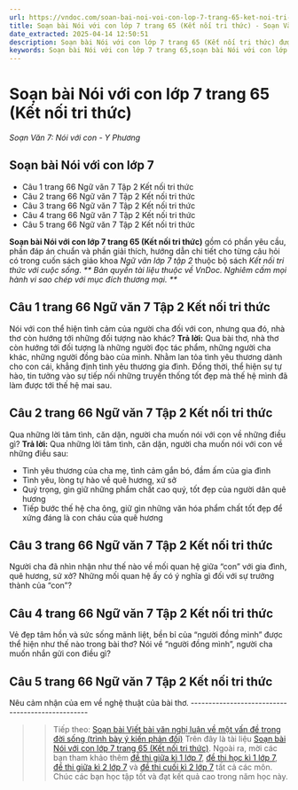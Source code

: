 ```yaml
---
url: https://vndoc.com/soan-bai-noi-voi-con-lop-7-trang-65-ket-noi-tri-thuc-287509
title: Soạn bài Nói với con lớp 7 trang 65 (Kết nối tri thức) - Soạn Văn 7: Nói với con - Y Phương - VnDoc.com
date_extracted: 2025-04-14 12:50:51
description: Soạn bài Nói với con lớp 7 trang 65 (Kết nối tri thức) được biên soạn nhằm giúp các em HS đạt kết quả tốt trong quá trình làm bài tập và học tập môn Ngữ văn lớp 7 sách Kết nối tri thức.
keywords: Soạn bài Nói với con lớp 7 trang 65,soạn bài Nói với con lớp 7,soạn Nói với con lớp 7,soạn văn 7 Nói với con,soạn ngữ văn 7 Nói với con,soạn văn 7 bài Nói với con,soạn bài Nói với con trang 65,Nói với con,Nói với con y phương,Nói với con lớp 7
---
```


# Soạn bài Nói với con lớp 7 trang 65 \(Kết nối tri thức\)
_Soạn Văn 7: Nói với con - Y Phương_
## Soạn bài Nói với con lớp 7
  * Câu 1 trang 66 Ngữ văn 7 Tập 2 Kết nối tri thức
  * Câu 2 trang 66 Ngữ văn 7 Tập 2 Kết nối tri thức
  * Câu 3 trang 66 Ngữ văn 7 Tập 2 Kết nối tri thức
  * Câu 4 trang 66 Ngữ văn 7 Tập 2 Kết nối tri thức
  * Câu 5 trang 66 Ngữ văn 7 Tập 2 Kết nối tri thức

**Soạn bài Nói với con lớp 7 trang 65 \(Kết nối tri thức\)** gồm có phần yêu cầu, phần đáp án chuẩn và phần giải thích, hướng dẫn chi tiết cho từng câu hỏi có trong cuốn  sách giáo khoa _Ngữ văn lớp 7 tập 2_ thuộc bộ sách _Kết nối tri thức với cuộc sống_.
_** Bản quyền tài liệu thuộc về VnDoc. Nghiêm cấm mọi hành vi sao chép với mục đích thương mại. **_
## **Câu 1 trang 66 Ngữ văn 7 Tập 2 Kết nối tri thức**
Nói với con thể hiện tình cảm của người cha đối với con, nhưng qua đó, nhà thơ còn hướng tới những đối tượng nào khác?
**Trả lời:**
Qua bài thơ, nhà thơ còn hướng tới đối tượng là những người đọc tác phẩm, những người cha khác, những người đồng bào của mình. Nhằm lan tỏa tình yêu thương dành cho con cái, khẳng định tình yêu thương gia đình. Đồng thời, thể hiện sự tự hào, tin tưởng vào sự tiếp nối những truyền thống tốt đẹp mà thế hệ mình đã làm được tới thế hệ mai sau.
## **Câu 2 trang 66 Ngữ văn 7 Tập 2 Kết nối tri thức**
Qua những lời tâm tình, căn dặn, người cha muốn nói với con về những điều gì?
**Trả lời:**
Qua những lời tâm tình, căn dặn, người cha muốn nói với con về những điều sau:
  * Tình yêu thương của cha mẹ, tình cảm gắn bó, đầm ấm của gia đình
  * Tình yêu, lòng tự hào về quê hương, xứ sở
  * Quý trọng, gìn giữ những phẩm chất cao quý, tốt đẹp của người dân quê hương
  * Tiếp bước thế hệ cha ông, giữ gìn những văn hóa phẩm chất tốt đẹp để xứng đáng là con cháu của quê hương

## **Câu 3 trang 66 Ngữ văn 7 Tập 2 Kết nối tri thức**
Người cha đã nhìn nhận như thế nào về mối quan hệ giữa “con” với gia đình, quê hương, sứ xở? Những mối quan hệ ấy có ý nghĩa gì đối với sự trưởng thành của “con”?
## **Câu 4 trang 66 Ngữ văn 7 Tập 2 Kết nối tri thức**
Vẻ đẹp tâm hồn và sức sống mãnh liệt, bền bỉ của “người đồng mình” được thể hiện như thế nào trong bài thơ? Nói về “người đồng mình”, người cha muốn nhắn gửi con điều gì?
## **Câu 5 trang 66 Ngữ văn 7 Tập 2 Kết nối tri thức**
Nêu cảm nhận của em về nghệ thuật của bài thơ.
\-------------------------------------------------
>> Tiếp theo: [Soạn bài Viết bài văn nghị luận về một vấn đề trong đời sống \(trình bày ý kiến phản đối\)](<https://vndoc.com/soan-bai-viet-bai-van-nghi-luan-ve-mot-van-de-trong-doi-song-trinh-bay-y-kien-phan-doi-287510>)
Trên đây là tài liệu [Soạn bài Nói với con lớp 7 trang 65 \(Kết nối tri thức\)](<https://vndoc.com/soan-bai-noi-voi-con-lop-7-trang-65-ket-noi-tri-thuc-287509>). Ngoài ra, mời các bạn tham khảo thêm [đề thi giữa kì 1 lớp 7](<https://vndoc.com/de-thi-giua-ki-1-lop7>), [đề thi học kì 1 lớp 7](<https://vndoc.com/de-thi-hoc-ki-1-lop7>), [đề thi giữa kì 2 lớp 7](<https://vndoc.com/de-thi-giua-ki-2-lop7>) và [đề thi cuối kì 2 lớp 7](<https://vndoc.com/de-thi-hoc-ki-2-lop7>) tất cả các môn. Chúc các bạn học tập tốt và đạt kết quả cao trong năm học này.
